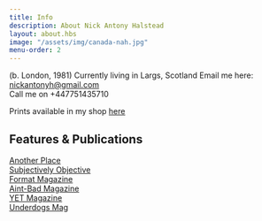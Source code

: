 ```yaml
---
title: Info
description: About Nick Antony Halstead
layout: about.hbs
image: "/assets/img/canada-nah.jpg"
menu-order: 2
---
```


(b. London, 1981) Currently living in Largs, Scotland 
Email me here: <nickantonyh@gmail.com>  
Call me on +447751435710

Prints available in my shop [here](http://nickhalstead.bigcartel.com/)

## Features & Publications
[Another Place](http://anotherplacemag.tumblr.com/post/138016048262/exit-points-nick-antony-halstead)  
[Subjectively Objective](https://subjectivelyobjective.com/product/volume-14/)  
[Format Magazine](https://www.format.com/magazine/galleries/photography/new-topographics-suburban-photo-gallery)  
[Aint-Bad Magazine](https://www.aint-bad.com/article/2017/01/20/nick-halstead/)  
[YET Magazine](https://www.yet-magazine.com/post/journey-home)  
[Underdogs Mag](https://issuu.com/isagelb/docs/underdogs-issue_14)
 
